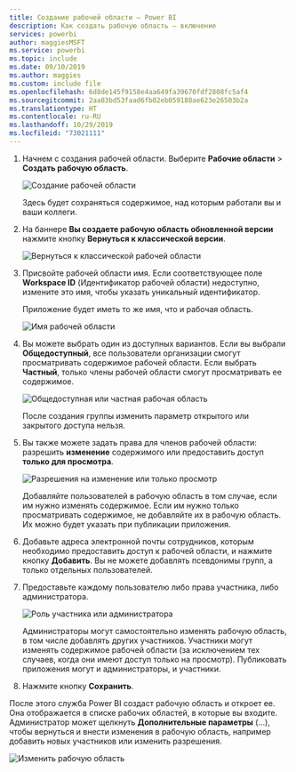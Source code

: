 ```yaml
---
title: Создание рабочей области — Power BI
description: Как создать рабочую область — включение
services: powerbi
author: maggiesMSFT
ms.service: powerbi
ms.topic: include
ms.date: 09/10/2019
ms.author: maggies
ms.custom: include file
ms.openlocfilehash: 6d8de145f9158e4aa649fa39670fdf2808fc5af4
ms.sourcegitcommit: 2aa83bd53faad6fb02eb059188ae623e26503b2a
ms.translationtype: HT
ms.contentlocale: ru-RU
ms.lasthandoff: 10/29/2019
ms.locfileid: "73021111"
---
```

1. Начнем с создания рабочей области. Выберите **Рабочие области** > **Создать рабочую область**. 
   
     ![Создание рабочей области](media/powerbi-service-create-app-workspace/power-bi-workspace-create.png)
   
    Здесь будет сохраняться содержимое, над которым работали вы и ваши коллеги.

2. На баннере **Вы создаете рабочую область обновленной версии** нажмите кнопку **Вернуться к классической версии**. 

    ![Вернуться к классической рабочей области](media/powerbi-service-create-app-workspace/power-bi-revert-classic-workspace.png)

3. Присвойте рабочей области имя. Если соответствующее поле **Workspace ID** (Идентификатор рабочей области) недоступно, измените это имя, чтобы указать уникальный идентификатор.
   
     Приложение будет иметь то же имя, что и рабочая область.
   
     ![Имя рабочей области](media/powerbi-service-create-app-workspace/power-bi-apps-create-workspace-name.png)

3. Вы можете выбрать один из доступных вариантов. Если вы выбрали **Общедоступный**, все пользователи организации смогут просматривать содержимое рабочей области. Если выбрать **Частный**, только члены рабочей области смогут просматривать ее содержимое.
   
     ![Общедоступная или частная рабочая область](media/powerbi-service-create-app-workspace/power-bi-apps-create-workspace-private-public.png)
   
    После создания группы изменить параметр открытого или закрытого доступа нельзя.

4. Вы также можете задать права для членов рабочей области: разрешить **изменение** содержимого или предоставить доступ **только для просмотра**.
   
     ![Разрешения на изменение или только просмотр](media/powerbi-service-create-app-workspace/power-bi-apps-create-workspace-members-edit.png)
   
     Добавляйте пользователей в рабочую область в том случае, если им нужно изменять содержимое. Если им нужно только просматривать содержимое, не добавляйте их в рабочую область. Их можно будет указать при публикации приложения.

5. Добавьте адреса электронной почты сотрудников, которым необходимо предоставить доступ к рабочей области, и нажмите кнопку **Добавить**. Вы не можете добавлять псевдонимы групп, а только отдельных пользователей.

6. Предоставьте каждому пользователю либо права участника, либо администратора.
   
     ![Роль участника или администратора](media/powerbi-service-create-app-workspace/power-bi-apps-create-workspace-admin.png)
   
    Администраторы могут самостоятельно изменять рабочую область, в том числе добавлять других участников. Участники могут изменять содержимое рабочей области (за исключением тех случаев, когда они имеют доступ только на просмотр). Публиковать приложения могут и администраторы, и участники.

7. Нажмите кнопку **Сохранить**.

После этого служба Power BI создаст рабочую область и откроет ее. Она отображается в списке рабочих областей, в которые вы входите. Администратор может щелкнуть **Дополнительные параметры** (…), чтобы вернуться и внести изменения в рабочую область, например добавить новых участников или изменить разрешения.

![Изменить рабочую область](media/powerbi-service-create-app-workspace/power-bi-workspace-old-settings.png)

